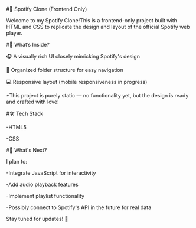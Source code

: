 
#🎵 Spotify Clone (Frontend Only)

Welcome to my Spotify Clone!This is a frontend-only project built with HTML and CSS to replicate the design and layout of the official Spotify web player.

#🚀 What’s Inside?

🎧 A visually rich UI closely mimicking Spotify's design

📁 Organized folder structure for easy navigation

💻 Responsive layout (mobile responsiveness in progress)

*This project is purely static — no functionality yet, but the design is ready and crafted with love!

#🛠️ Tech Stack

-HTML5

-CSS

#🔮 What's Next?

I plan to:

-Integrate JavaScript for interactivity

-Add audio playback features

-Implement playlist functionality

-Possibly connect to Spotify's API in the future for real data

Stay tuned for updates! 🌟

